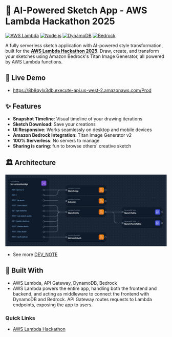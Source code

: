 # 🎨 AI-Powered Sketch App - AWS Lambda Hackathon 2025

[![AWS Lambda](https://img.shields.io/badge/AWS-Lambda-orange?logo=amazon-aws)](https://aws.amazon.com/lambda/)
[![Node.js](https://img.shields.io/badge/Node.js-22.x-green?logo=node.js)](https://nodejs.org/)
[![DynamoDB](https://img.shields.io/badge/AWS-DynamoDB-blue?logo=amazon-dynamodb)](https://aws.amazon.com/dynamodb/)
[![Bedrock](https://img.shields.io/badge/AWS-Bedrock-purple?logo=amazon-aws)](https://aws.amazon.com/bedrock/)

A fully serverless sketch application with AI-powered style transformation, built for the [**AWS Lambda Hackathon 2025**](https://awslambdahackathon.devpost.com). Draw, create, and transform your sketches using Amazon Bedrock's Titan Image Generator, all powered by AWS Lambda functions.

## 🚀 Live Demo
- https://8b8qylx3db.execute-api.us-west-2.amazonaws.com/Prod

## ✨ Features
- **Snapshot Timeline**: Visual timeline of your drawing iterations
- **Sketch Download**: Save your creations
- **UI Responsive**: Works seamlessly on desktop and mobile devices
- **Amazon Bedrock Integration**: Titan Image Generator v2
- **100% Serverless**: No servers to manage
- **Sharing is caring**: fun to browse others' creative sketch

## 🏛️ Architecture
![AWS services diagram](./media/s1.png)

- See more [DEV_NOTE](./DEV_NOTE.md)

## 🔨 Built With
- AWS Lambda, API Gateway, DynamoDB, Bedrock
- AWS Lambda powers the entire app, handling both the frontend and backend, and acting as middleware to connect the frontend with DynamoDB and Bedrock. API Gateway routes requests to Lambda endpoints, exposing the app to users.

### Quick Links
- [AWS Lambda Hackathon](https://awslambdahackathon.devpost.com/)
